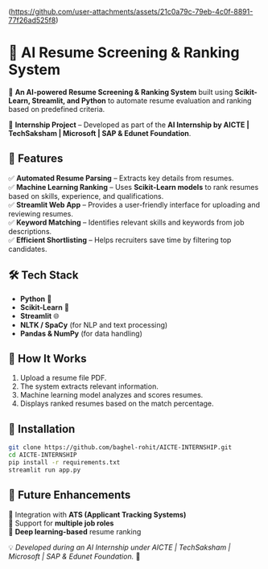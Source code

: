 (https://github.com/user-attachments/assets/21c0a79c-79eb-4c0f-8891-77f26ad525f8)

# 🧠 AI Resume Screening & Ranking System  

🚀 **An AI-powered Resume Screening & Ranking System** built using **Scikit-Learn, Streamlit, and Python** to automate resume evaluation and ranking based on predefined criteria.  

🔹 **Internship Project** – Developed as part of the **AI Internship by AICTE | TechSaksham | Microsoft | SAP & Edunet Foundation**.  

## 📌 Features  
✅ **Automated Resume Parsing** – Extracts key details from resumes.  
✅ **Machine Learning Ranking** – Uses **Scikit-Learn models** to rank resumes based on skills, experience, and qualifications.  
✅ **Streamlit Web App** – Provides a user-friendly interface for uploading and reviewing resumes.  
✅ **Keyword Matching** – Identifies relevant skills and keywords from job descriptions.  
✅ **Efficient Shortlisting** – Helps recruiters save time by filtering top candidates.  

## 🛠️ Tech Stack  
- **Python** 🐍  
- **Scikit-Learn** 🤖  
- **Streamlit** 🌐  
- **NLTK / SpaCy** (for NLP and text processing)  
- **Pandas & NumPy** (for data handling)  

## 🚀 How It Works  
1. Upload a resume file PDF.  
2. The system extracts relevant information.  
3. Machine learning model analyzes and scores resumes.  
4. Displays ranked resumes based on the match percentage.    

## 📌 Installation  
```bash
git clone https://github.com/baghel-rohit/AICTE-INTERNSHIP.git  
cd AICTE-INTERNSHIP
pip install -r requirements.txt  
streamlit run app.py  
```  

## 🎯 Future Enhancements  
🔹 Integration with **ATS (Applicant Tracking Systems)**  
🔹 Support for **multiple job roles**  
🔹 **Deep learning-based** resume ranking  

💡 *Developed during an AI Internship under AICTE | TechSaksham | Microsoft | SAP & Edunet Foundation.* 🚀  

